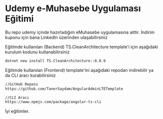 # Udemy e-Muhasebe Uygulaması Eğitimi
Bu repo udemy içinde hazırladığım eMuhasebe uygulamasına aittir. 
İndirim kuponu için bana LinkedIn üzerinden ulaşabilirsiniz

Eğitimde kullanılan (Backend) TS.CleanArchitecture template'i için aşağıdaki kurulum kodunu kullanabilirsiniz

```bash
dotnet new install TS.CleanArchitecture::8.0.9
```

Eğitimde kullanılan (Frontend) template'ini aşağıdaki repodan indirebilir ya da CLI aracı kurabilirsiniz

```bash
//GitHub Reposu
https://github.com/TanerSaydam/AngularAdminLTETemplate
```

```bash
//CLI Aracı
https://www.npmjs.com/package/angular-ts-cli
```

İyi eğitimler.


